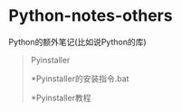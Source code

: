 # Python-notes-others
Python的额外笔记(比如说Python的库)  

>Pyinstaller  
>
>*Pyinstaller的安装指令.bat  
>
>*Pyinstaller教程
